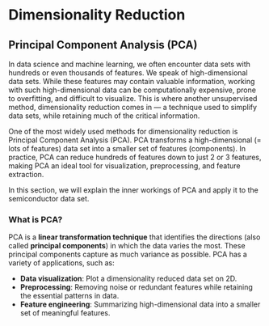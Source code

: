 # Dimensionality Reduction

## Principal Component Analysis (PCA)

In data science and machine learning, we often encounter data sets with 
hundreds or even thousands of features. We speak of high-dimensional data 
sets. While these features may contain valuable information, working with 
such high-dimensional data can be computationally expensive, prone to 
overfitting, and difficult to visualize. This is where another 
unsupervised method, dimensionality reduction comes in — a technique used to 
simplify data sets, while retaining much of the critical information.

One of the most widely used methods for dimensionality reduction is 
Principal Component Analysis (PCA). PCA transforms a high-dimensional (= 
lots of features) data set into a smaller set of features (components). In
practice, PCA can reduce hundreds of features down to just 2 or 3 
features, making PCA an ideal tool for visualization, preprocessing, and 
feature extraction.

In this section, we will explain the inner workings of PCA and apply it to
the semiconductor data set.

### What is PCA?

PCA is a **linear transformation technique** that identifies the directions 
(also called **principal components**) in which the data varies the most. 
These principal components capture as much variance as possible. PCA has a 
variety of applications, such as:

- **Data visualization**: Plot a dimensionality reduced data set on 2D.
- **Preprocessing**: Removing noise or redundant features while retaining the
  essential patterns in data.
- **Feature engineering**: Summarizing high-dimensional data into a smaller set
  of meaningful features.
